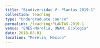 ```yaml
---
title: "Biodiversidad V: Plantas 2019-1"
collection: teaching
type: "Undergraduate course"
permalink: /teaching/PLANTAS-2019-1
venue: "ENES-Morelia, UNAM. Ecología"
date: 2018-08-01
location: "Morelia, Mexico"
---
```

